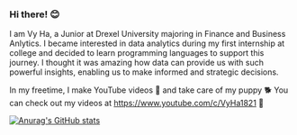 ### Hi there! 😊

I am Vy Ha, a Junior at Drexel University majoring in Finance and Business Anlytics. I became interested in data analytics during my first internship at college and decided to learn programming languages to support this journey. I thought it was amazing how data can provide us with such powerful insights, enabling us to make informed and strategic decisions. 

In my freetime, I make YouTube videos 📸 and take care of my puppy 🐕
You can check out my videos at https://www.youtube.com/c/VyHa1821 📌

[![Anurag's GitHub stats](https://github-readme-stats.vercel.app/api?username=phuongvy1821)](https://github.com/anuraghazra/github-readme-stats)
